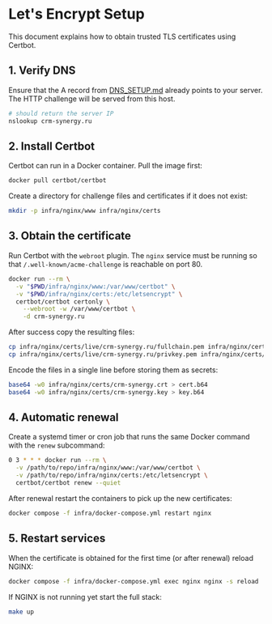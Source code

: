 # Let's Encrypt Setup

This document explains how to obtain trusted TLS certificates using Certbot.

## 1. Verify DNS

Ensure that the A record from [DNS_SETUP.md](DNS_SETUP.md) already points to your server. The HTTP challenge will be served from this host.

```bash
# should return the server IP
nslookup crm-synergy.ru
```

## 2. Install Certbot

Certbot can run in a Docker container. Pull the image first:

```bash
docker pull certbot/certbot
```

Create a directory for challenge files and certificates if it does not exist:

```bash
mkdir -p infra/nginx/www infra/nginx/certs
```

## 3. Obtain the certificate

Run Certbot with the `webroot` plugin. The `nginx` service must be running so that
`/.well-known/acme-challenge` is reachable on port 80.

```bash
docker run --rm \
  -v "$PWD/infra/nginx/www:/var/www/certbot" \
  -v "$PWD/infra/nginx/certs:/etc/letsencrypt" \
  certbot/certbot certonly \
    --webroot -w /var/www/certbot \
    -d crm-synergy.ru
```

After success copy the resulting files:

```bash
cp infra/nginx/certs/live/crm-synergy.ru/fullchain.pem infra/nginx/certs/crm-synergy.crt
cp infra/nginx/certs/live/crm-synergy.ru/privkey.pem infra/nginx/certs/crm-synergy.key
```

Encode the files in a single line before storing them as secrets:

```bash
base64 -w0 infra/nginx/certs/crm-synergy.crt > cert.b64
base64 -w0 infra/nginx/certs/crm-synergy.key > key.b64
```

## 4. Automatic renewal

Create a systemd timer or cron job that runs the same Docker command with the
`renew` subcommand:

```bash
0 3 * * * docker run --rm \
  -v /path/to/repo/infra/nginx/www:/var/www/certbot \
  -v /path/to/repo/infra/nginx/certs:/etc/letsencrypt \
  certbot/certbot renew --quiet
```

After renewal restart the containers to pick up the new certificates:

```bash
docker compose -f infra/docker-compose.yml restart nginx
```

## 5. Restart services

When the certificate is obtained for the first time (or after renewal) reload
NGINX:

```bash
docker compose -f infra/docker-compose.yml exec nginx nginx -s reload
```

If NGINX is not running yet start the full stack:

```bash
make up
```
